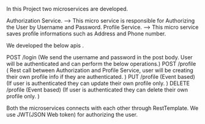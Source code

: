 In this Project two microservices are developed.


Authorization Service. --> This micro service is responsible for Authorizing the User by Username and Password.
Profile Service. --> This micro service  saves profile informations such as Address and Phone number.

We developed the below apis .

POST /login (We send the username and password in the post body. User will be
authenticated and can perform the below operations.)
POST /profile ( Rest call between Authorization and Profile Service, user will be creating their
own profile info if they are authenticated. )
PUT /profile (Event based) (If user is authenticated they can update their own profile only. )
DELETE /profile (Event based) (If user is authenticated they can delete their own profile only. )

Both the microservices connects with each other through RestTemplate.
We use JWT(JSON Web token) for authorizing the user.
